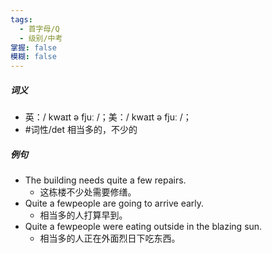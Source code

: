 ```yaml
---
tags:
  - 首字母/Q
  - 级别/中考
掌握: false
模糊: false
---
```

##### 词义
- 英：/ kwaɪt ə fjuː /；美：/ kwaɪt ə fjuː /；
- #词性/det  相当多的，不少的
##### 例句
- The building needs quite a few repairs.
	- 这栋楼不少处需要修缮。
- Quite a fewpeople are going to arrive early.
	- 相当多的人打算早到。
- Quite a fewpeople were eating outside in the blazing sun.
	- 相当多的人正在外面烈日下吃东西。

